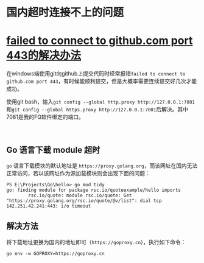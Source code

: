# 国内超时连接不上的问题

# [failed to connect to github.com port 443的解决办法](https://www.cnblogs.com/mazhenlong/p/14852795.html)

在windows端使用git向github上提交代码时经常报错`failed to connect to github.com port 443`，有时候能顺利提交，但是大概率需要连续提交好几次才能成功。

使用git bash，输入`git config --global http.proxy http://127.0.0.1:7081`和`git config --global https.proxy http://127.0.0.1:7081`后解决。其中7081是我的FQ软件绑定的端口。

‍

## Go 语言下载 module 超时

​`go`​ 语言下载模块的默认地址是 `https://proxy.golang.org`​，而该网址在国内无法正常访问，若以该网址作为源加载模块则会出现下面的问题：

```shell
PS E:\Projects\Go\hello> go mod tidy
go: finding module for package rsc.io/quoteexample/hello imports
        rsc.io/quote: module rsc.io/quote: Get "https://proxy.golang.org/rsc.io/quote/@v/list": dial tcp 142.251.42.241:443: i/o timeout
```

## 解决方法

将下载地址更换为国内的地址即可（`https://goproxy.cn`​），执行如下命令：

```shell
go env -w GOPROXY=https://goproxy.cn
```

‍
